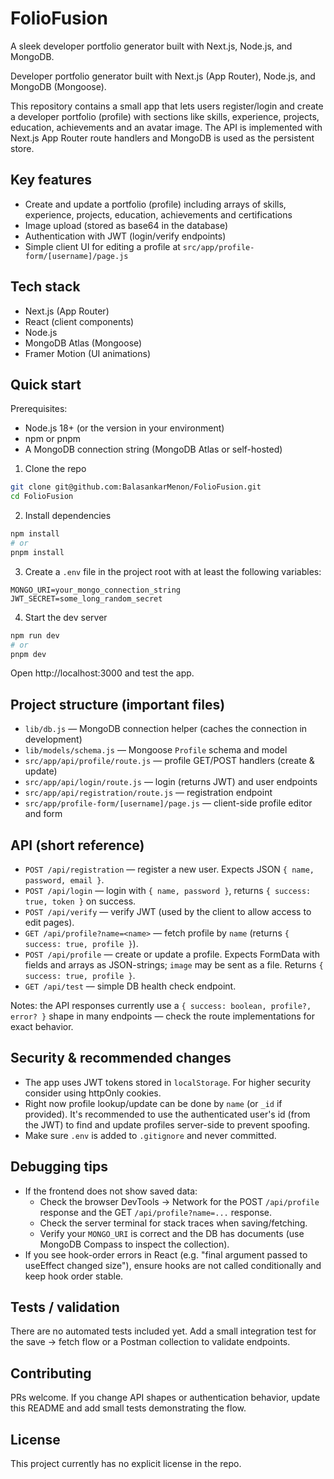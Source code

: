 # FolioFusion
A sleek developer portfolio generator built with Next.js, Node.js, and MongoDB.

Developer portfolio generator built with Next.js (App Router), Node.js, and MongoDB (Mongoose).

This repository contains a small app that lets users register/login and create a developer portfolio (profile) with sections like skills, experience, projects, education, achievements and an avatar image. The API is implemented with Next.js App Router route handlers and MongoDB is used as the persistent store.

## Key features

- Create and update a portfolio (profile) including arrays of skills, experience, projects, education, achievements and certifications
- Image upload (stored as base64 in the database)
- Authentication with JWT (login/verify endpoints)
- Simple client UI for editing a profile at `src/app/profile-form/[username]/page.js`

## Tech stack

- Next.js (App Router)
- React (client components)
- Node.js
- MongoDB Atlas (Mongoose)
- Framer Motion (UI animations)

## Quick start

Prerequisites:

- Node.js 18+ (or the version in your environment)
- npm or pnpm
- A MongoDB connection string (MongoDB Atlas or self-hosted)

1. Clone the repo

```bash
git clone git@github.com:BalasankarMenon/FolioFusion.git
cd FolioFusion
```

2. Install dependencies

```bash
npm install
# or
pnpm install
```

3. Create a `.env` file in the project root with at least the following variables:

```env
MONGO_URI=your_mongo_connection_string
JWT_SECRET=some_long_random_secret
```

4. Start the dev server

```bash
npm run dev
# or
pnpm dev
```

Open http://localhost:3000 and test the app.

## Project structure (important files)

- `lib/db.js` — MongoDB connection helper (caches the connection in development)
- `lib/models/schema.js` — Mongoose `Profile` schema and model
- `src/app/api/profile/route.js` — profile GET/POST handlers (create & update)
- `src/app/api/login/route.js` — login (returns JWT) and user endpoints
- `src/app/api/registration/route.js` — registration endpoint
- `src/app/profile-form/[username]/page.js` — client-side profile editor and form

## API (short reference)

- `POST /api/registration` — register a new user. Expects JSON `{ name, password, email }`.
- `POST /api/login` — login with `{ name, password }`, returns `{ success: true, token }` on success.
- `POST /api/verify` — verify JWT (used by the client to allow access to edit pages).
- `GET /api/profile?name=<name>` — fetch profile by `name` (returns `{ success: true, profile }`).
- `POST /api/profile` — create or update a profile. Expects FormData with fields and arrays as JSON-strings; `image` may be sent as a file. Returns `{ success: true, profile }`.
- `GET /api/test` — simple DB health check endpoint.

Notes: the API responses currently use a `{ success: boolean, profile?, error? }` shape in many endpoints — check the route implementations for exact behavior.

## Security & recommended changes

- The app uses JWT tokens stored in `localStorage`. For higher security consider using httpOnly cookies.
- Right now profile lookup/update can be done by `name` (or `_id` if provided). It's recommended to use the authenticated user's id (from the JWT) to find and update profiles server-side to prevent spoofing.
- Make sure `.env` is added to `.gitignore` and never committed.

## Debugging tips

- If the frontend does not show saved data:
	- Check the browser DevTools → Network for the POST `/api/profile` response and the GET `/api/profile?name=...` response.
	- Check the server terminal for stack traces when saving/fetching.
	- Verify your `MONGO_URI` is correct and the DB has documents (use MongoDB Compass to inspect the collection).
- If you see hook-order errors in React (e.g. "final argument passed to useEffect changed size"), ensure hooks are not called conditionally and keep hook order stable.

## Tests / validation

There are no automated tests included yet. Add a small integration test for the save → fetch flow or a Postman collection to validate endpoints.

## Contributing

PRs welcome. If you change API shapes or authentication behavior, update this README and add small tests demonstrating the flow.

## License

This project currently has no explicit license in the repo. 




